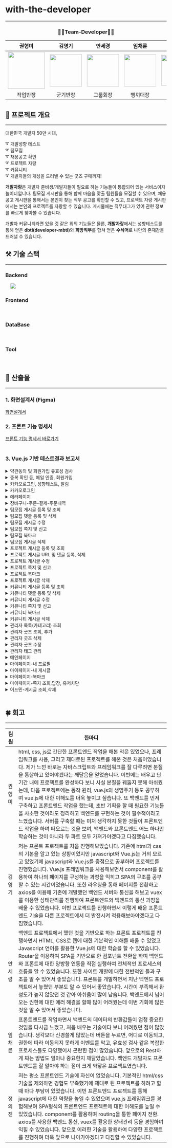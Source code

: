 # with-the-developer

------------

<div style="text-align: center;"> 
    <h3>🧑‍💻Team-Developer🧑‍💻</h3>
</div>

| 권형미                                                                                                     | 김영기                                                                                                     | 안세령                                                                                                   | 임채륜                                                                                                     | 정의진                                                                                                    |
|---------------------------------------------------------------------------------------------------------|---------------------------------------------------------------------------------------------------------|-------------------------------------------------------------------------------------------------------|---------------------------------------------------------------------------------------------------------|--------------------------------------------------------------------------------------------------------|
| <img src="https://github.com/user-attachments/assets/390ce98c-645e-44d5-a037-e7af3f724e2c" width="115"> | <img src="https://github.com/user-attachments/assets/d8439fa3-f9bf-4ca5-959d-69e6e0fbfe5b" width="100"> | <img src="https://github.com/user-attachments/assets/e84c3c0f-8856-45e3-a7b4-085c9cffb3c7" width=100> | <img src="https://github.com/user-attachments/assets/12d1b108-8ff5-4972-afc5-60bf58b3b91b" width="100"> | <img src="https://github.com/user-attachments/assets/4a41fc93-6b2c-49b3-9187-00b0818d2742" width="95"> |
| <center>작업반장</center>                                                                                   | <center>군기반장</center>                                                                                   | <center>그룹회장</center>                                                                                 | <center>뺑끼대장</center>                                                                                   | <center>으라차차</center>                                                                                  |


## 🔆 프로젝트 개요

---
대한민국 개발자 50만 시대,

➰ 개발성향 테스트<br>
➰ 팀모집<br>
➰ 채용공고 확인<br>
➰ 프로젝트 자랑<br>
➰ 커뮤니티<br>
➰ 개발자들의 개성을 드러낼 수 있는 굿즈 구매까지!

<b>개발자랑</b>은 개발자 준비생/개발자들이 필요로 하는 기능들이 통합되어 있는 서비스이자 놀이터입니다.
팀모집 게시판을 통해 함께 마음을 맞출 팀원들을 모집할 수 있으며, 
채용공고 게시판을 통해서는 본인이 찾는 직무 공고를 확인할 수 있고, 
프로젝트 자랑 게시판에서는 본인의 프로젝트를 자랑할 수 있습니다.
게시물에는 직무태그가 있어 관련 정보를 빠르게 찾아볼 수 있습니다.

개발자 커뮤니티라면 있을 것 같은 위의 기능들은 물론,
<b>개발자랑</b>에서는 성향테스트를 통해 얻은 <b>dbti(developer-mbti)</b>와 <b>희망직무</b>를 합쳐 얻은 <b>수식어</b>로 나만의 존재감을 드러낼 수 있습니다. 

##  ⚒️ 기술 스택

---

### Backend

<div>
<img src="https://img.shields.io/badge/Java-007396?style=flat&logo=Java&logoColor=white" alt="">
<img src="https://img.shields.io/badge/gradle-02303A?style=flat&logo=gradle&logoColor=white" alt="">
<img src="https://img.shields.io/badge/SpringBoot-6DB33F?style=flat&logo=SpringBoot&logoColor=white" alt="">
<img src="https://img.shields.io/badge/Spring_Data_JPA-6DB33F?style=flat&logo=Spring&logoColor=white" alt="">
<img src="https://img.shields.io/badge/Spring Security-6DB33F?style=flat&logo=springsecurity&logoColor=white">
<img src="https://img.shields.io/badge/swagger-85EA2D?style=flat&logo=swagger&logoColor=white&color" alt="">
<img src="https://img.shields.io/badge/Amazon S3-569A31?style=flat&logo=AmazonS3&logoColor=white" alt="">
<img src="https://img.shields.io/badge/Redis-FF4438?style=flat&logo=Redis&logoColor=white" alt="">
</div>

### Frontend
<div>
<img src="https://img.shields.io/badge/Vue-4FC08D?style=flat&logo=Vue.js&logoColor=white" alt="">
<img src="https://img.shields.io/badge/JavaScript-F7DF1E?style=flat&logo=JavaScript&logoColor=white" alt="">
</div>

### DataBase
<div>
<img src="https://img.shields.io/badge/MariaDB-181717?style=flat&logo=MariaDB&logoColor=white&color=003545" alt="">
<img src="https://img.shields.io/badge/Amazon S3-569A31?style=flat&logo=AmazonS3&logoColor=white" alt="">
</div>


### Tool
<div>
<img src="https://img.shields.io/badge/Git-000?style=style=flat&logo=Git&logoColor=white&color=F05032" alt=""> 
<img src="https://img.shields.io/badge/GitHub-181717?style=flat&logo=GitHub&logoColor=white&color=181717" alt="">
<img src="https://img.shields.io/badge/postman-orange?style=flat&logo=postman&logoColor=white" alt="">
<img src="https://img.shields.io/badge/notion-black?style=flat&logo=notion&logoColor=white" alt="">
<img src="https://img.shields.io/badge/Discord-5865F2?style=flat&logo=Discord&logoColor=white" alt="">
</div>

## 📄 산출물

---

### 1. 화면설계서 (Figma)
<div>
<a href = "https://www.figma.com/design/jikr0sE7BcYe5qOoXfMHYV/With-the-Developer?node-id=4-3&t=agRvJgYC7kDeSmNC-1">
화면설계서</a>
</div>

### 2. 프론트 기능 명세서
<div>
    <a href = "https://docs.google.com/spreadsheets/d/1r9SMJyk8U9XHin9P2dinvrHmcQPhsisRECo6rCOO0T8/edit?gid=0#gid=0">
         프론트 기능 명세서 바로가기
    </a>
</div>
<br>

### 3. Vue.js 기반 테스트결과 보고서

<details><summary>약관동의 및 회원가입 유효성 검사
</summary>

![약관동의 및 회원가입 유효성 검사](https://github.com/user-attachments/assets/47831a76-5340-4e4f-ae6c-f5f42806daff)
</details>


<details><summary>중복 확인 등, 메일 인증, 회원가입
</summary>

![중복 확인 등, 메일 인증, 회원가입](https://github.com/user-attachments/assets/26aabc36-1cbd-4861-a56c-8fef35f19c40)
</details>

<details><summary>카카오로그인, 성향테스트, 알림
</summary>

![카카오로그인, 성향테스트, 알림](https://github.com/user-attachments/assets/48d6017f-3a14-4bcb-8b06-c457240b10bd)
</details>

<details><summary>카카오로그인
</summary>

![카카오로그인](https://github.com/user-attachments/assets/99180666-3033-440f-993f-961a7cea1292)
</details>

<details><summary>에러페이지
</summary>

![에러페이지](https://github.com/user-attachments/assets/9a57ae13-0b4e-474a-9ddc-7cfba122f26d)
</details>

<details><summary>장바구니-주문-결제-주문내역
</summary>

![image](https://github.com/user-attachments/assets/e3691e12-f3c6-449f-9240-875858db0b57)
</details>

<details>
<summary>팀모집 게시글 등록 및 조회</summary>
    
![01_01_팀모집 게시글 등록 및 조회](https://github.com/user-attachments/assets/c4c23d36-fc5e-4da3-84c5-54e982bc4d89)
</details>

<details>
<summary>팀모집 댓글 등록 및 삭제</summary>
    
![01_02_팀모집 댓글 등록 및 삭제](https://github.com/user-attachments/assets/11e9948b-0613-497f-a5ec-d38c23d2ca19)
</details>

<details>
<summary>팀모집 게시글 수정</summary>
    
![01_03_팀모집 게시글 수정](https://github.com/user-attachments/assets/6c2a34aa-339c-4113-ac75-3a7a76412b2a)
</details>

<details>
<summary>팀모집 쪽지 및 신고</summary>
    
![01_04_팀모집 쪽지 및 신고](https://github.com/user-attachments/assets/d6c8dd48-1c11-43de-8b15-21658da0ea48)
</details>

<details>
<summary>팀모집 북마크</summary>
    
![01_05_팀모집 북마크](https://github.com/user-attachments/assets/fffc15cd-0f97-4e41-bc89-3d34d7738cf3)
</details>

<details>
<summary>팀모집 게시글 삭제</summary>
    
![01_06_팀모집 게시글 삭제](https://github.com/user-attachments/assets/8e65957b-3d2e-43ff-9050-65ef2c5dca5f)
</details>

<details>
<summary>프로젝트 게시글 등록 및 조회</summary>
    
![02_01_프로젝트 게시글 등록 및 조회](https://github.com/user-attachments/assets/1c39f3ad-cdcd-4e0a-b1a9-c427c0554d27)
</details>

<details>
<summary>프로젝트 게시글 URL 및 댓글 등록, 삭제</summary>
    
![02_02_프로젝트 게시글 URL 및 댓글 등록, 삭제](https://github.com/user-attachments/assets/34e3136e-3f08-4755-8385-ac9d6e1256bb)
</details>

<details>
<summary>프로젝트 게시글 수정</summary>
    
![02_03_프로젝트 게시글 수정](https://github.com/user-attachments/assets/b51d4e05-dbe4-4f08-a480-157b881d54e1)
</details>

<details>
<summary>프로젝트 쪽지 및 신고</summary>
    
![02_04_프로젝트 쪽지 및 신고](https://github.com/user-attachments/assets/e756c4f0-aef4-421b-ae49-44fa5eb5d418)
</details>

<details>
<summary>프로젝트 북마크</summary>
    
![02_05_프로젝트 북마크](https://github.com/user-attachments/assets/81558639-a9e6-42b6-9711-56fc4b82e580)
</details>

<details>
<summary>프로젝트 게시글 삭제</summary>
    
![02_06_프로젝트 게시글 삭제](https://github.com/user-attachments/assets/88ffb2e3-0962-4d73-a740-493e42ef07c9)
</details>

<details>
<summary>커뮤니티 게시글 등록 및 조회</summary>

![03_01_커뮤니티 게시글 등록 및 조회](https://github.com/user-attachments/assets/bf535e1d-8199-49a4-867e-62541b86bed3)
</details>

<details>
<summary>커뮤니티 댓글 등록 및 삭제</summary>

![03_02_커뮤니티 댓글 등록 및 삭제](https://github.com/user-attachments/assets/b8e7cd98-d579-4e35-8fbe-ec53d4dc7a03)
</details>

<details>
<summary>커뮤니티 게시글 수정</summary>

![03_03_커뮤니티 게시글 수정](https://github.com/user-attachments/assets/d10633aa-3fe3-4c06-8355-61e5eedc4830)
</details>

<details>
<summary>커뮤니티 쪽지 및 신고</summary>

![03_04_커뮤니티 쪽지 및 신고](https://github.com/user-attachments/assets/65ef4b9c-8ae0-468f-b253-f5409735c033)
</details>

<details>
<summary>커뮤니티 북마크</summary>

![03_05_커뮤니티 북마크](https://github.com/user-attachments/assets/344d749c-a271-4c9d-a2f6-8a49f966cb20)
</details>

<details>
<summary>커뮤니티 게시글 삭제</summary>

![03_06_커뮤니티 게시글 삭제](https://github.com/user-attachments/assets/a556f8f2-bb53-4a3c-8356-787a38198c01)
</details>

<details><summary> 관리자 목록(카테고리) 조회
</summary>

![관리자목록클릭](https://github.com/user-attachments/assets/113ebc37-ffc2-409e-8db5-afcf94cfbc11)
</details>

<details><summary> 관리자 굿즈 조회, 추가 
</summary>

![굿즈추가](https://github.com/user-attachments/assets/cecf01ac-7cb9-4643-9ba5-a26516c5e055)
</details>

<details><summary> 관리자 굿즈 삭제
</summary>

![굿즈삭제](https://github.com/user-attachments/assets/55aff8a2-3ec2-4f66-a17d-3c030a8815f7)
</details>

<details><summary> 관리자 굿즈 수정
</summary>

![굿즈수정](https://github.com/user-attachments/assets/8a8da366-4dcd-4001-8204-ba23c7223c75)
</details>

<details><summary> 관리자 태그 관리 
</summary>

![태그관리](https://github.com/user-attachments/assets/875d4c2c-dcc3-454f-9a24-4d1dc0646d52)
</details>

<details><summary>메인페이지</summary>
    
![메인페이지 기능](https://github.com/user-attachments/assets/166ae7bc-7bcd-4e3e-a34a-32b3c6047ebc)
</details>
<details><summary>마이페이지-내 프로필</summary>
    
![마이페이지-내프로필](https://github.com/user-attachments/assets/c788e9c4-c8c0-41ad-bd7e-2106715f8c03)
</details>
<details><summary>마이페이지-내 게시글</summary>
    
![마이페이지-내게시글](https://github.com/user-attachments/assets/97e15a83-12fc-422d-85e0-778745bdbc85)
</details>
<details><summary>마이페이지-북마크</summary>
    
![마이페이지-북마크](https://github.com/user-attachments/assets/79d79867-2690-4d36-9db6-928a34cc78fd)
</details>
<details><summary>마이페이지-쪽지 조회,답장, 유저차단</summary>
    
![마이페이지-쪽지,차단](https://github.com/user-attachments/assets/24b4e47b-146c-4642-a6cb-411cd47dbdd2)
</details>
<details><summary>어드민-게시글 조회,삭제</summary>
    
![어드민-게시글 조회,삭제](https://github.com/user-attachments/assets/3e960cc9-35ea-4393-997c-05bf0e9a6b43)
</details>

<br>



## 🍀 회고

---

| 팀원| 한마디                                                                                                                                                                                                                                                                                                                                                                                                                                                                                                                                                       |
| --- |-----------------------------------------------------------------------------------------------------------------------------------------------------------------------------------------------------------------------------------------------------------------------------------------------------------------------------------------------------------------------------------------------------------------------------------------------------------------------------------------------------------------------------------------------------------|
| 권형미 | html, css, js로 간단한 프론트엔드 작업을 해본 적은 있었으나, 프레임워크를 사용, 그리고 제대로된 프로젝트를 해본 것은 처음이었습니다. 제가 느낀 바로는 자바스크립트와 프레임워크를 잘 다루려면 본질을 통찰하고 있어야겠다는 깨달음을 얻었습니다. 이번에는 배우고 단기간 내에 프로젝트를 완성하다 보니 사실 본질을 꿰뚫지 못해 아쉬웠는데, 다음 프로젝트에는 동작 원리, vue.js의 생명주기 등도 공부하며 vue.js에 대한 이해도를 더욱 높이고 싶습니다. 또 백엔드를 먼저 구축하고 프론트엔드 작업을 했는데, 초반 기획을 할 때 필요한 기능들을 사소한 것이라도 정리하고 백엔드를 구현하는 것이 필수적이라고 느꼈습니다. 서버를 구축할 때는 미처 생각하지 못한 것들이 프론트엔드 작업을 하며 떠오르는 것을 보며, 백엔드와 프론트엔드 어느 하나만 학습하는 것이 아니라 두 파트 모두 가져가야겠다고 다짐했습니다. |
| 김영기 | 저는 프론트 프로젝트를 처음 진행해보았습니다. 기존에 html과 css의 기본을 알고 있는 상황이었지만  javascript와 Vue.js는 거의 모르고 있었기에 javascript와 Vue.js를 중점으로 공부하며 프로젝트를 진행했습니다. Vue.js 프레임워크를 사용해보면서 component를 활용하여 하나의 페이지를 구성하는 과정을 익히고 SPA의 구조를 공부할 수 있는 시간이었습니다. 또한 라우팅을 통해 페이지를 전환하고 axios를 이용해 기존에 개발했던 백엔드 서버와 통신을 해보고 vuex를 이용한 상태관리를 진행하여 프론트엔드와 백엔드의 통신 과정을 배울 수 있었습니다. 이번 프로젝트를 진행하면서 이렇게 배운 프론트엔드 기술을 다른 프로젝트에서 더 발전시켜 적용해보아야겠다고 다짐했습니다.                                                                                                                                                                                                                                                                                                                                                                                                 |
| 안세령 | 백엔드 프로젝트에서 했던 것을 기반으로 하는 프론트 프로젝트를 진행하면서 HTML, CSS로 웹에 대한 기본적인 이해를 배울 수 있었고 Javascript 언어를 활용한 Vue.js에 대한 학습을 할 수 있었습니다. Router을 이용하여 SPA를 기반으로 한 컴포넌트 전환을 하며 백엔드와 프론트에 대한 양방향 연동을 직접 실행하여 전체적인 프로세스의 흐름을 알 수 있었습니다. 또한 사이트 개발에 대한 전반적인 틀과 구조를 알 수 있어서 좋았습니다. 프론트를 개발하면서 지난 백엔드 프로젝트에서 놓쳤던 부분도 알 수 있어서 좋았습니다. 시간이 부족해서 완성도가 높지 않았던 것 같아 아쉬움이 많이 남습니다. 백엔드에서 넘어오는 권한에 대한 에러 해결을 할때 많이 어려웠는데 이번 기회에 많은 것을 알 수 있어서 좋았습니다.                                                                                                                                |
| 임채륜 | 프론트엔드를 작업하면서 백엔드의 데이터의 반환값들이 엄청 중요한것임을 다시금 느꼈고, 처음 배우는 기술이다 보니 어려웠던 점이 많았습니다. 생각보다 신경쓸게 많았는데 버튼을 누르면, 어디로 이동되고, 권한에 따라 이동되지 못하게 이벤트를 막고, 유효성 검사 같은 복잡한 프로세스들도 다양했어서 곤란한 점이 많았습니다. 앞으로의 Rest하게 짜는 방법도 얼마나 중요한지 깨달았습니다. 백엔드 개발자도 프론트엔드를 잘 알아야 하는 점이 크게 와닿은 프로젝트였습니다.                                                                                                                                                                                          |
| 정의진 |  저는 평소 프론트엔드 기술에 자신이 없었습니다. 기본적인 html/css 기술을 제외하면 경험도 부족했기에 제대로 된 프로젝트를 하려고 할 때 마다 부담이 있었습니다. 이번 프론트엔드 프로젝트를 통해 javascript에 대한 역량을 높일 수 있었으며 vue.js 프레임워크를 경험해보며 SPA형식의 프론트엔드 프로젝트에 대한 이해도를 높일 수 있었습니다. component를 활용하며 routing을 통한 페이지 전환. axios를 사용한 백엔드 통신, vuex를 활용한 상태관리 등을 경험하며 익힐 수 있었습니다. 앞으로 이러한 기술을 활용하여 다양한 프로젝트를 진행하며 더욱 앞으로 나아가야겠다고 다짐할 수 있었습니다.                                                                                                                                                                                              |



